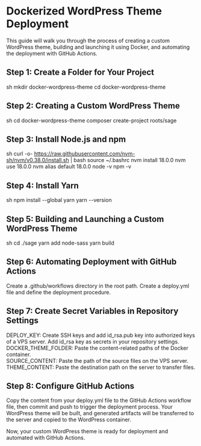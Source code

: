 # Dockerized WordPress Theme Deployment

This guide will walk you through the process of creating a custom WordPress theme, building and launching it using Docker, and automating the deployment with GitHub Actions.

## Step 1: Create a Folder for Your Project

sh
mkdir docker-wordpress-theme
cd docker-wordpress-theme

## Step 2: Creating a Custom WordPress Theme
sh
cd docker-wordpress-theme
composer create-project roots/sage

## Step 3: Install Node.js and npm
sh
curl -o- https://raw.githubusercontent.com/nvm-sh/nvm/v0.38.0/install.sh | bash
source ~/.bashrc
nvm install 18.0.0
nvm use 18.0.0
nvm alias default 18.0.0
node -v
npm -v

## Step 4: Install Yarn
sh
npm install --global yarn
yarn --version

## Step 5: Building and Launching a Custom WordPress Theme
sh
cd ./sage
yarn add node-sass
yarn build

## Step 6: Automating Deployment with GitHub Actions

Create a .github/workflows directory in the root path.
Create a deploy.yml file and define the deployment procedure.

## Step 7: Create Secret Variables in Repository Settings

DEPLOY_KEY: Create SSH keys and add id_rsa.pub key into authorized keys of a VPS server. Add id_rsa key as secrets in your repository settings.<br>
DOCKER_THEME_FOLDER: Paste the content-related paths of the Docker container.<br>
SOURCE_CONTENT: Paste the path of the source files on the VPS server.<br>
THEME_CONTENT: Paste the destination path on the server to transfer files.

## Step 8: Configure GitHub Actions

Copy the content from your deploy.yml file to the GitHub Actions workflow file, then commit and push to trigger the deployment process. Your WordPress theme will be built, and generated artifacts will be transferred to the server and copied to the WordPress container.

Now, your custom WordPress theme is ready for deployment and automated with GitHub Actions.
